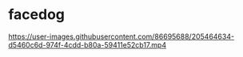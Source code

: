 # facedog

https://user-images.githubusercontent.com/86695688/205464634-d5460c6d-974f-4cdd-b80a-59411e52cb17.mp4

